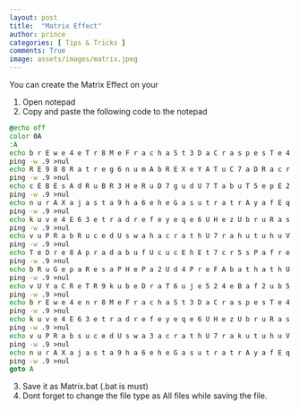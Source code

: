 ```yaml
---
layout: post
title:  "Matrix Effect"
author: prince
categories: [ Tips & Tricks ]
comments: True
image: assets/images/matrix.jpeg
---
```


You can create the Matrix Effect on your 

1.  Open notepad
2.  Copy and paste the following code to the notepad

```bat
@echo off
color 0A
:A
echo b r E w e 4 e T r 8 M e F r a c h a S t 3 D a C r a s p e s T e 4 h 2 w r e G 2
ping -w .9 >nul
echo R E 9 8 8 R a t r e g 6 n u m A b R E X e Y A T u C 7 a D R a c r u C e B E p e
ping -w .9 >nul
echo c E B E s A d R u B R 3 H e R u D 7 g u d U 7 T a b u T 5 e p E 2 a v e 6 8 a Z
ping -w .9 >nul
echo n u r A X a j a s t a 9 h a 6 e h e G a s u t r a t r A y a f E q u 8 u b R u d
ping -w .9 >nul
echo k u v e 4 E 6 3 e t r a d r e f e y e q e 6 U H e z U b r u R a s 2 4 3 r A N a
ping -w .9 >nul
echo v u P R a b R u c e d U s w a h a c r a t h U 7 r a h u t u h u V e 7 U k u S a
ping -w .9 >nul
echo T e D r e 8 A p r a d a b u f U c u c E h E t 7 c r 5 s P a f r e t h u t 9 u t  
ping -w .9 >nul
echo b R u G e p a R e s a P H e P a 2 U d 4 P r e F A b a t h a t h U s w a d R U d
ping -w .9 >nul
echo v U Y a C R e T R 9 k u b e D r a T 6 u j e 5 2 4 e B a f 2 u b 5 w A p a y U Y
ping -w .9 >nul
echo b r E w e 4 e n r 8 M e F r a c h a S t 3 D a C r a s p e s T e 4 a 2 w r e G 2
ping -w .9 >nul
echo k u v e 4 E 6 3 e t r a d r e f e y e q e 6 U H e z U b r u R a s 2 4 3 r A N a
ping -w .9 >nul
echo v u P R a b s u c e d U s w a 3 a c r a t h U 7 r a k u t u h u V e 7 U k u S a
ping -w .9 >nul
echo n u r A X a j a s t a 9 h a 6 e h e G a s u t r a t r A y a f E q u 8 u b u u d
ping -w .9 >nul
goto A
```

3.  Save it as Matrix.bat (.bat is must)
4.  Dont forget to change the file type as All files while saving the file.

